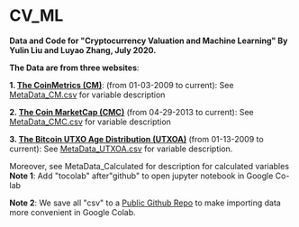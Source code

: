 # CV_ML
**Data and Code for "Cryptocurrency Valuation and Machine Learning"
By Yulin Liu and Luyao Zhang,
July 2020.** 

**The Data are from three websites**:

**1.  [The CoinMetrics (CM)](https://coinmetrics.io/data-downloads-2/)**:  (from 01-03-2009 to current): See [MetaData_CM.csv](MetaData_CM.csv) for variable description

**2. [The Coin MarketCap (CMC)](https://coinmarketcap.com/currencies/bitcoin/historical-data)** (from 04-29-2013 to current): See [MetaData_CMC.csv](MetaData_CM.csv) for variable description

**3. [The Bitcoin UTXO Age Distribution (UTXOA)](https://plotly.com/~unchained/37/bitcoin-utxo-age-distribution/#data)** (from 01-13-2009 to current): See [MetaData_UTXOA.csv](MetaData_UTXOA.csv) for variable description.


Moreover, see MetaData_Calculated for description for calculated variables
**Note 1**: Add "tocolab" after"github" to open jupyter notebook in Google Co-lab

**Note 2**: We save all "csv" to a [Public Github Repo](https://github.com/sunshineluyao/Fintech_AI) to make importing data more convenient in Google Colab.

